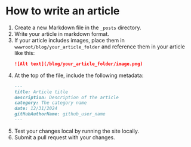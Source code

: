 # How to write an article

1. Create a new Markdown file in the `_posts` directory.
1. Write your article in markdown format.
1. If your article includes images, place them in `wwwroot/blog/your_article_folder` and reference them in your article like this:
   ```markdown
   ![Alt text](/blog/your_article_folder/image.png)
   ```
1. At the top of the file, include the following metadata:
   ```markdown
   ---
   title: Article title
   description: Description of the article
   category: The category name
   date: 12/31/2024
   gitHubAuthorName: github_user_name
   ---
   ```
1. Test your changes local by running the site locally.
1. Submit a pull request with your changes.